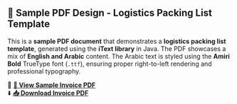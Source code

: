 ## 📄 Sample PDF Design - Logistics Packing List Template

This is a **sample PDF document** that demonstrates a **logistics packing list template**, generated using the **iText library** in Java.
The PDF showcases a mix of **English and Arabic** content. The Arabic text is styled using the **Amiri Bold** TrueType font (`.ttf`), ensuring proper right-to-left rendering and professional typography.

🔗 **[📄 View Sample Invoice PDF](ExportFiles/Invoice_Print.pdf)**  
⬇️ **[📥 Download Invoice PDF](ExportFiles/Invoice_Print.pdf?raw=true)**  

